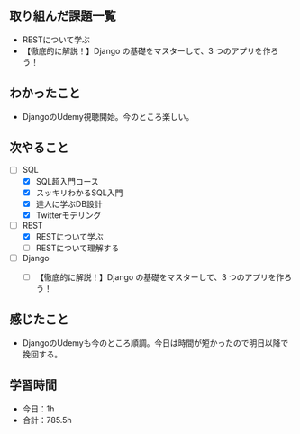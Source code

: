## 取り組んだ課題一覧

- RESTについて学ぶ
- 【徹底的に解説！】Django の基礎をマスターして、3 つのアプリを作ろう！

## わかったこと
- DjangoのUdemy視聴開始。今のところ楽しい。

## 次やること

- [ ] SQL
    - [x] SQL超入門コース
    - [x] スッキリわかるSQL入門
    - [x] 達人に学ぶDB設計
    - [x] Twitterモデリング
- [ ] REST
    - [x] RESTについて学ぶ
    - [ ] RESTについて理解する
- [ ] Django
    - [ ] 【徹底的に解説！】Django の基礎をマスターして、3 つのアプリを作ろう！


## 感じたこと
- DjangoのUdemyも今のところ順調。今日は時間が短かったので明日以降で挽回する。

## 学習時間

- 今日：1h
- 合計：785.5h